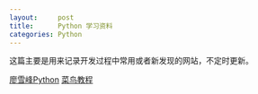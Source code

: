 ```yaml
---
layout:     post
title:      Python 学习资料
categories: Python
---
```


这篇主要是用来记录开发过程中常用或者新发现的网站，不定时更新。

[廖雪峰Python][1]
[菜鸟教程][2]



[1]: https://www.liaoxuefeng.com/wiki/0014316089557264a6b348958f449949df42a6d3a2e542c000
[2]: http://www.runoob.com/python/python-tutorial.html